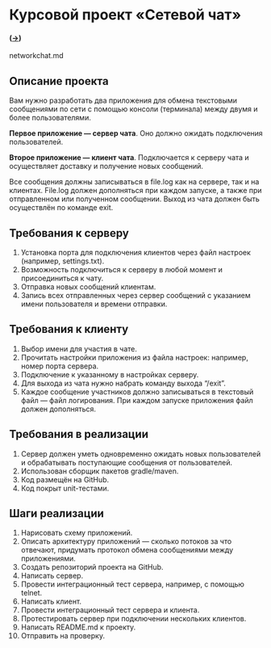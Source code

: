 # Курсовой проект «Сетевой чат» 
#### ([->](https://github.com/netology-code/jd-homeworks/blob/video/diploma/networkchat.md "Ссылка на GitHub Netologia"))
networkchat.md
## Описание проекта

Вам нужно разработать два приложения для обмена текстовыми сообщениями по сети с помощью консоли (терминала) между двумя и более пользователями. 

**Первое приложение — сервер чата**. Оно должно ожидать подключения пользователей.

**Второе приложение — клиент чата**. Подключается к серверу чата и осуществляет доставку и получение новых сообщений.

Все сообщения должны записываться в file.log как на сервере, так и на клиентах. File.log должен дополняться при каждом запуске, а также при отправленном или полученном сообщении. Выход из чата должен быть осуществлён по команде exit.

## Требования к серверу

1. Установка порта для подключения клиентов через файл настроек (например, settings.txt).
1. Возможность подключиться к серверу в любой момент и присоединиться к чату.
1. Отправка новых сообщений клиентам.
1. Запись всех отправленных через сервер сообщений с указанием имени пользователя и времени отправки.

## Требования к клиенту

1. Выбор имени для участия в чате.
1. Прочитать настройки приложения из файла настроек: например, номер порта сервера.
1. Подключение к указанному в настройках серверу.
1. Для выхода из чата нужно набрать команду выхода “/exit”.
1. Каждое сообщение участников должно записываться в текстовый файл — файл логирования. При каждом запуске приложения файл должен дополняться.

## Требования в реализации

1. Сервер должен уметь одновременно ожидать новых пользователей и обрабатывать поступающие сообщения от пользователей.
1. Использован сборщик пакетов gradle/maven.
1. Код размещён на GitHub.
1. Код покрыт unit-тестами.

## Шаги реализации

1. Нарисовать схему приложений.
2. Описать архитектуру приложений — сколько потоков за что отвечают, придумать протокол обмена сообщениями между приложениями.
3. Создать репозиторий проекта на GitHub.
4. Написать сервер.
5. Провести интеграционный тест сервера, например, с помощью telnet.
6. Написать клиент.
7. Провести интеграционный тест сервера и клиента.
8. Протестировать сервер при подключении нескольких клиентов.
9. Написать README.md к проекту.
10. Отправить на проверку.
